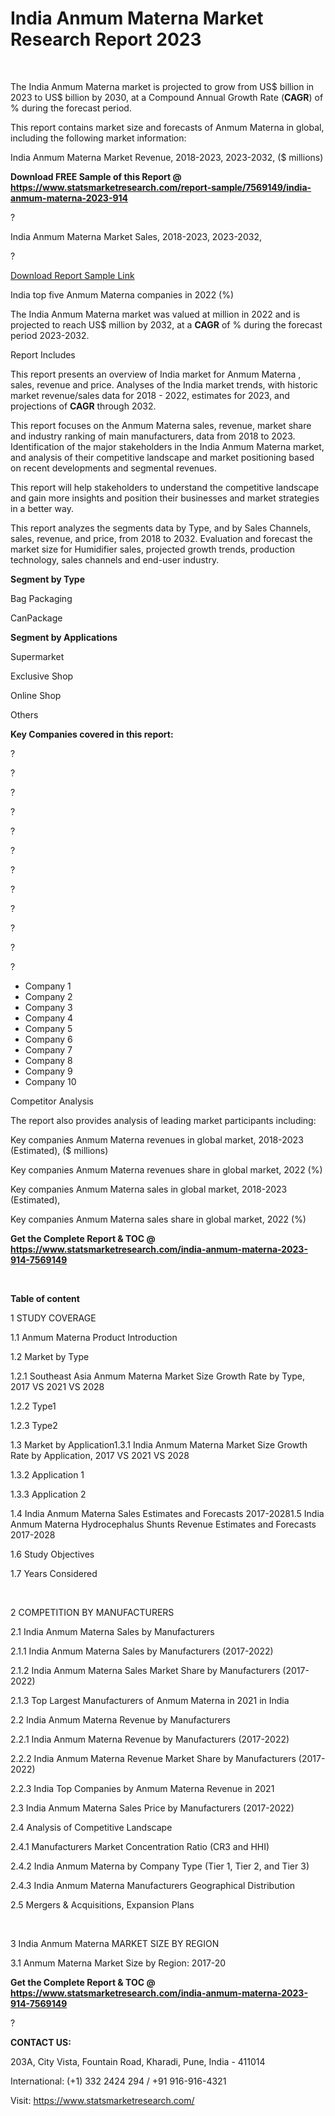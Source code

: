 <h1>India Anmum Materna Market Research Report 2023</h1><br/><p>The India Anmum Materna market is projected to grow from US$ billion in 2023 to US$ billion by 2030, at a Compound Annual Growth Rate (<strong>CAGR</strong>) of % during the forecast period.</p>
 
 
 
 <p>This report contains market size and forecasts of Anmum Materna in global, including the following market information:</p>
 
 
 
 <p>India Anmum Materna Market Revenue, 2018-2023, 2023-2032, ($ millions)</p>
 
 
 
 <div><b>Download FREE Sample of this Report @ <a href="https://www.statsmarketresearch.com/download-free-sample/7569149/india-anmum-materna-2023-914">https://www.statsmarketresearch.com/report-sample/7569149/india-anmum-materna-2023-914</a></b></div>
 
 
 
 <p>? </p>
 
 
 
 <p>India Anmum Materna Market Sales, 2018-2023, 2023-2032,</p>
 
 
 
 <p>? </p>
 
 
 
 <p><a href="https://www.statsmarketresearch.com/download-free-sample/7569149/india-anmum-materna-2023-914">Download Report Sample Link</a></p>
 
 
 
 <p>India top five Anmum Materna companies in 2022 (%)</p>
 
 
 
 <p>The India Anmum Materna market was valued at million in 2022 and is projected to reach US$ million by 2032, at a <strong>CAGR</strong> of % during the forecast period 2023-2032.</p>
 
 
 
 <p>Report Includes</p>
 
 
 
 <p>This report presents an overview of India market for Anmum Materna , sales, revenue and price. Analyses of the India market trends, with historic market revenue/sales data for 2018 - 2022, estimates for 2023, and projections of <strong>CAGR</strong> through 2032.</p>
 
 
 
 <p>This report focuses on the Anmum Materna sales, revenue, market share and industry ranking of main manufacturers, data from 2018 to 2023. Identification of the major stakeholders in the India Anmum Materna market, and analysis of their competitive landscape and market positioning based on recent developments and segmental revenues.</p>
 
 
 
 <p>This report will help stakeholders to understand the competitive landscape and gain more insights and position their businesses and market strategies in a better way.</p>
 
 
 
 <p>This report analyzes the segments data by Type, and by Sales Channels, sales, revenue, and price, from 2018 to 2032. Evaluation and forecast the market size for Humidifier sales, projected growth trends, production technology, sales channels and end-user industry.</p>
 
 
 
 <p><strong>Segment by Type</strong></p>
 
 
 
 <p>Bag Packaging</p>
 
 
 
 <p>CanPackage</p>
 
 
 
 <p><strong>Segment <strong><strong>by Applications</strong></strong></strong></p>
 
 
 
 <p>Supermarket</p>
 
 
 
 <p>Exclusive Shop</p>
 
 
 
 <p>Online Shop</p>
 
 
 
 <p>Others</p>
 
 
 
 <p><strong>Key Companies covered in this report:</strong></p>
 
 
 
 <p>? </p>
 
 
 
 <p>? </p>
 
 
 
 <p>? </p>
 
 
 
 <p>? </p>
 
 
 
 <p>? </p>
 
 
 
 <p>? </p>
 
 
 
 <p>? </p>
 
 
 
 <p>? </p>
 
 
 
 <p>? </p>
 
 
 
 <p>? </p>
 
 
 
 <p>? </p>
 
 
 
 <p>? </p>
 
 
 
 <ul>
 
 <li>Company 1</li>
 
 <li>Company 2</li>
 
 <li>Company 3</li>
 
 <li>Company 4</li>
 
 <li>Company 5</li>
 
 <li>Company 6</li>
 
 <li>Company 7</li>
 
 <li>Company 8</li>
 
 <li>Company 9</li>
 
 <li>Company 10</li>
 
 </ul>
 
 
 
 <p>Competitor Analysis</p>
 
 
 
 <p>The report also provides analysis of leading market participants including:</p>
 
 
 
 <p>Key companies Anmum Materna revenues in global market, 2018-2023 (Estimated), ($ millions)</p>
 
 
 
 <p>Key companies Anmum Materna revenues share in global market, 2022 (%)</p>
 
 
 
 <p>Key companies Anmum Materna sales in global market, 2018-2023 (Estimated),</p>
 
 
 
 <p>Key companies Anmum Materna sales share in global market, 2022 (%)</p>
 
 
 
 <div><b>Get the Complete Report & TOC @ <a href="https://www.statsmarketresearch.com/india-anmum-materna-2023-914-7569149">https://www.statsmarketresearch.com/india-anmum-materna-2023-914-7569149</a></b></div>
 
 
 
 <p><br />
 
 <b>Table of content</b></p>
 
 
 
 <p>1 STUDY COVERAGE<br />
 
 1.1 Anmum Materna Product Introduction<br />
 
 1.2 Market by Type<br />
 
 1.2.1 Southeast Asia Anmum Materna Market Size Growth Rate by Type, 2017 VS 2021 VS 2028<br />
 
 1.2.2 Type1<br />
 
 1.2.3 Type2<br />
 
 1.3 Market by Application1.3.1 India Anmum Materna Market Size Growth Rate by Application, 2017 VS 2021 VS 2028<br />
 
 1.3.2 Application 1<br />
 
 1.3.3 Application 2<br />
 
 1.4 India Anmum Materna Sales Estimates and Forecasts 2017-20281.5 India Anmum Materna Hydrocephalus Shunts Revenue Estimates and Forecasts 2017-2028<br />
 
 1.6 Study Objectives<br />
 
 1.7 Years Considered<br />
 
 <br />
 
 2 COMPETITION BY MANUFACTURERS<br />
 
 2.1 India Anmum Materna Sales by Manufacturers<br />
 
 2.1.1 India Anmum Materna Sales by Manufacturers (2017-2022)<br />
 
 2.1.2 India Anmum Materna Sales Market Share by Manufacturers (2017-2022)<br />
 
 2.1.3 Top Largest Manufacturers of Anmum Materna in 2021 in India<br />
 
 2.2 India Anmum Materna Revenue by Manufacturers<br />
 
 2.2.1 India Anmum Materna Revenue by Manufacturers (2017-2022)<br />
 
 2.2.2 India Anmum Materna Revenue Market Share by Manufacturers (2017-2022)<br />
 
 2.2.3 India Top Companies by Anmum Materna Revenue in 2021<br />
 
 2.3 India Anmum Materna Sales Price by Manufacturers (2017-2022)<br />
 
 2.4 Analysis of Competitive Landscape<br />
 
 2.4.1 Manufacturers Market Concentration Ratio (CR3 and HHI)<br />
 
 2.4.2 India Anmum Materna by Company Type (Tier 1, Tier 2, and Tier 3)<br />
 
 2.4.3 India Anmum Materna Manufacturers Geographical Distribution<br />
 
 2.5 Mergers & Acquisitions, Expansion Plans<br />
 
 <br />
 
 3 India Anmum Materna MARKET SIZE BY REGION<br />
 
 3.1 Anmum Materna Market Size by Region: 2017-20</p>
 
 
 
 <div><b>Get the Complete Report & TOC @ <a href="https://www.statsmarketresearch.com/india-anmum-materna-2023-914-7569149">https://www.statsmarketresearch.com/india-anmum-materna-2023-914-7569149</a></b></div>
 
 
 
 <p>? </p>
 
 
 
 <p><b>CONTACT US:</b><br />
 
 203A, City Vista, Fountain Road, Kharadi, Pune, India - 411014<br />
 
 International: (+1) 332 2424 294 / +91 916-916-4321<br />
 
 Visit: <a href="https://www.statsmarketresearch.com/">https://www.statsmarketresearch.com/</a></p>